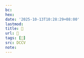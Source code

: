 ```yaml
---
bc:
hex:
date: '2025-10-13T10:28:29+08:00'
lastmod:
title: 􅞾
url: 􅞾
tags: [𪓎]
src: DCCV
note:
---
```

